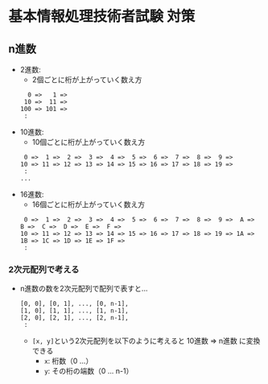 # 基本情報処理技術者試験 対策

## n進数

- 2進数:
    - 2個ごとに桁が上がっていく数え方
    ```
      0 =>   1 =>
     10 =>  11 =>
    100 => 101 =>
     : 
    ```
- 10進数:
    - 10個ごとに桁が上がっていく数え方
    ```
     0 =>  1 =>  2 =>  3 =>  4 =>  5 =>  6 =>  7 =>  8 =>  9 =>
    10 => 11 => 12 => 13 => 14 => 15 => 16 => 17 => 18 => 19 =>
     :
    ...
    ```
- 16進数:
    - 16個ごとに桁が上がっていく数え方
    ```
     0 =>  1 =>  2 =>  3 =>  4 =>  5 =>  6 =>  7 =>  8 =>  9 =>  A =>  B =>  C =>  D =>  E =>  F =>
    10 => 11 => 12 => 13 => 14 => 15 => 16 => 17 => 18 => 19 => 1A => 1B => 1C => 1D => 1E => 1F =>
     :
    ```

### 2次元配列で考える
- n進数の数を2次元配列で配列で表すと...
    ```
    [0, 0], [0, 1], ..., [0, n-1],
    [1, 0], [1, 1], ..., [1, n-1],
    [2, 0], [2, 1], ..., [2, n-1],
     :
    ```
    - `[x, y]`という2次元配列を以下のように考えると 10進数 => n進数 に変換できる
        - `x`: 桁数（0 ...）
        - `y`: その桁の端数（0 ... n-1）
